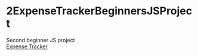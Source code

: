 # 2ExpenseTrackerBeginnersJSProject
Second beginner JS project
<br>
<a href="https://artiomb5.github.io/2ExpenseTrackerBeginnersJSProject/">Expense Tracker</a>
